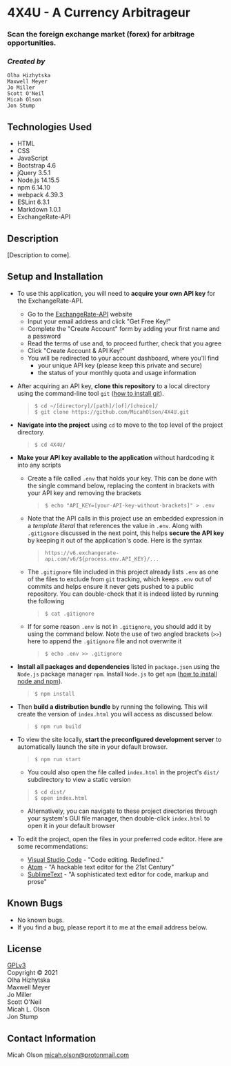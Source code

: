 # 4X4U - A Currency Arbitrageur

### Scan the foreign exchange market (forex) for arbitrage opportunities.

### _Created by_  
    Olha Hizhytska  
    Maxwell Meyer  
    Jo Miller  
    Scott O'Neil  
    Micah Olson  
    Jon Stump

## Technologies Used
* HTML
* CSS
* JavaScript
* Bootstrap 4.6
* jQuery 3.5.1
* Node.js 14.15.5
* npm 6.14.10
* webpack 4.39.3
* ESLint 6.3.1
* Markdown 1.0.1
* ExchangeRate-API

## Description
\[Description to come\].  

## Setup and Installation
* To use this application, you will need to **acquire your own API key** for the ExchangeRate-API.
  - Go to the [ExchangeRate-API](https://www.exchangerate-api.com) website
  - Input your email address and click "Get Free Key!"
  - Complete the "Create Account" form by adding your first name and a password
  - Read the terms of use and, to proceed further, check that you agree
  - Click "Create Account & API Key!"
  - You will be redirected to your account dashboard, where you'll find
    - your unique API key (please keep this private and secure)
    - the status of your monthly quota and usage information

* After acquiring an API key, **clone this repository** to a local directory using the command-line tool `git` ([how to install git](https://www.learnhowtoprogram.com/introduction-to-programming/getting-started-with-intro-to-programming/git-and-github)).  
  >`$ cd ~/[directory]/[path]/[of]/[choice]/`  
  >`$ git clone https://github.com/MicahOlson/4X4U.git`  

* **Navigate into the project** using `cd` to move to the top level of the project directory.  
  >`$ cd 4X4U/`   

* **Make your API key available to the application** without hardcoding it into any scripts 
  - Create a file called `.env` that holds your key. This can be done with the single command below, replacing the content in brackets with your API key and removing the brackets  
    >`$ echo "API_KEY=[your-API-key-without-brackets]" > .env`  
  
  - Note that the API calls in this project use an embedded expression in a *template literal* that references the value in `.env`. Along with `.gitignore` discussed in the next point, this helps **secure the API key** by keeping it out of the application's code. Here is the syntax
    >`https://v6.exchangerate-api.com/v6/${process.env.API_KEY}/...`
  
  - The `.gitignore` file included in this project already lists `.env` as one of the files to exclude from `git` tracking, which keeps `.env` out of commits and helps ensure it never gets pushed to a public repository. You can double-check that it is indeed listed by running the following
    >`$ cat .gitignore`
  
  - If for some reason `.env` is not in `.gitignore`, you should add it by using the command below. Note the use of two angled brackets (`>>`) here to append the `.gitignore` file and not overwrite it  
    >`$ echo .env >> .gitignore`  

* **Install all packages and dependencies** listed in `package.json` using the `Node.js` package manager `npm`. Install `Node.js` to get `npm` ([how to install node and npm](https://www.learnhowtoprogram.com/intermediate-javascript/getting-started-with-javascript/installing-node-js)).  
  >`$ npm install`  

* Then **build a distribution bundle** by running the following. This will create the version of `index.html` you will access as discussed below.  
  >`$ npm run build`  

* To view the site locally, **start the preconfigured development server** to automatically launch the site in your default browser.  
  >`$ npm run start`  
  
  - You could also open the file called `index.html` in the project's `dist/` subdirectory to view a static version  
  >`$ cd dist/`  
  >`$ open index.html`  

  - Alternatively, you can navigate to these project directories through your system's GUI file manager, then double-click `index.html` to open it in your default browser  

* To edit the project, open the files in your preferred code editor. Here are some recommendations:  
  - [Visual Studio Code](https://code.visualstudio.com) - "Code editing. Redefined."  
  - [Atom](https://atom.io) - "A hackable text editor for the 21st Century"  
  - [SublimeText](https://www.sublimetext.com) - "A sophisticated text editor for code, markup and prose"  

## Known Bugs
* No known bugs.  
* If you find a bug, please report it to me at the email address below.  

## License
[GPLv3](https://choosealicense.com/licenses/gpl-3.0/)  
Copyright &copy; 2021  
    Olha Hizhytska  
    Maxwell Meyer  
    Jo Miller  
    Scott O'Neil  
    Micah L. Olson  
    Jon Stump  

## Contact Information
Micah Olson micah.olson@protonmail.com  